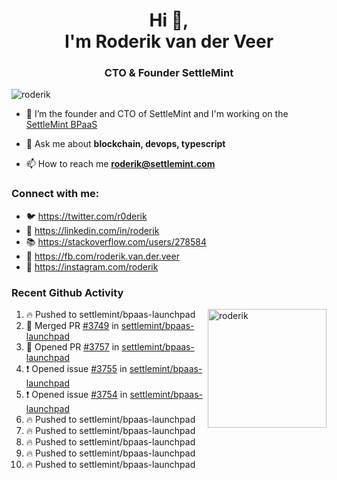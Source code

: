 <h1 align="center">Hi 👋,<br/> I'm Roderik van der Veer</h1>
<h3 align="center">CTO & Founder SettleMint</h3>

<p align="left"> <img src="https://komarev.com/ghpvc/?username=roderik" alt="roderik" /> </p>

- 🔭 I’m the founder and CTO of SettleMint and I'm working on the [SettleMint BPaaS](https://settlemint.com)

- 💬 Ask me about **blockchain, devops, typescript**

- 📫 How to reach me **roderik@settlemint.com**



### Connect with me:

- 🐦 https://twitter.com/r0derik
- 🏢 https://linkedin.com/in/roderik
- 📚 https://stackoverflow.com/users/278584
- 🙊 https://fb.com/roderik.van.der.veer
- 📸 https://instagram.com/roderik

### Recent Github Activity
<img src="https://github-readme-stats.vercel.app/api?username=roderik&show_icons=true&count_private=true" alt="roderik" align="right" height="190" />

<!--START_SECTION:activity-->
1. 🔥 Pushed to settlemint/bpaas-launchpad
2. 🎉 Merged PR [#3749](https://github.com/settlemint/bpaas-launchpad/pull/3749) in [settlemint/bpaas-launchpad](https://github.com/settlemint/bpaas-launchpad)
3. 💪 Opened PR [#3757](https://github.com/settlemint/bpaas-launchpad/pull/3757) in [settlemint/bpaas-launchpad](https://github.com/settlemint/bpaas-launchpad)
4. ❗️ Opened issue [#3755](https://github.com/settlemint/bpaas-launchpad/issues/3755) in [settlemint/bpaas-launchpad](https://github.com/settlemint/bpaas-launchpad)
5. ❗️ Opened issue [#3754](https://github.com/settlemint/bpaas-launchpad/issues/3754) in [settlemint/bpaas-launchpad](https://github.com/settlemint/bpaas-launchpad)
6. 🔥 Pushed to settlemint/bpaas-launchpad
7. 🔥 Pushed to settlemint/bpaas-launchpad
8. 🔥 Pushed to settlemint/bpaas-launchpad
9. 🔥 Pushed to settlemint/bpaas-launchpad
10. 🔥 Pushed to settlemint/bpaas-launchpad
<!--END_SECTION:activity-->